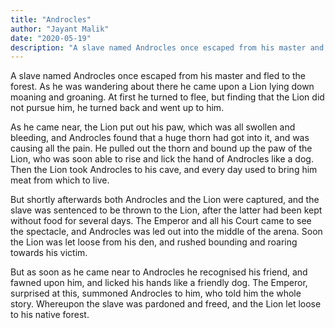 ```yaml
---
title: "Androcles"
author: "Jayant Malik"
date: "2020-05-19"
description: "A slave named Androcles once escaped from his master and fled to the forest. As he was wandering about there he came upon a Lion lying down moaning and groaning."
---
```


A slave named Androcles once escaped from his master and fled to the forest. As he was wandering about there he came upon a Lion lying down moaning and groaning. At first he turned to flee, but finding that the Lion did not pursue him, he turned back and went up to him.

As he came near, the Lion put out his paw, which was all swollen and bleeding, and Androcles found that a huge thorn had got into it, and was causing all the pain. He pulled out the thorn and bound up the paw of the Lion, who was soon able to rise and lick the hand of Androcles like a dog. Then the Lion took Androcles to his cave, and every day used to bring him meat from which to live.

But shortly afterwards both Androcles and the Lion were captured, and the slave was sentenced to be thrown to the Lion, after the latter had been kept without food for several days. The Emperor and all his Court came to see the spectacle, and Androcles was led out into the middle of the arena. Soon the Lion was let loose from his den, and rushed bounding and roaring towards his victim.

But as soon as he came near to Androcles he recognised his friend, and fawned upon him, and licked his hands like a friendly dog. The Emperor, surprised at this, summoned Androcles to him, who told him the whole story. Whereupon the slave was pardoned and freed, and the Lion let loose to his native forest.
